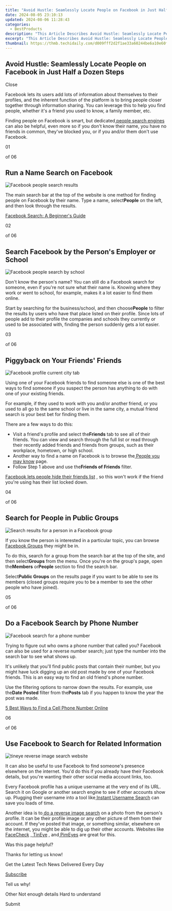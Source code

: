 ```yaml
---
title: "Avoid Hustle: Seamlessly Locate People on Facebook in Just Half a Dozen Steps"
date: 2024-08-05 23:10:13
updated: 2024-08-06 11:28:43
categories:
  - BestProducts
description: "This Article Describes Avoid Hustle: Seamlessly Locate People on Facebook in Just Half a Dozen Steps"
excerpt: "This Article Describes Avoid Hustle: Seamlessly Locate People on Facebook in Just Half a Dozen Steps"
thumbnail: https://thmb.techidaily.com/d009fff2d2f1ae33a60244be6a10e60fe9a4c6152d14b10a6c314e65ab841263.jpg
---
```


## Avoid Hustle: Seamlessly Locate People on Facebook in Just Half a Dozen Steps

Close 

 Facebook lets its users add lots of information about themselves to their profiles, and the inherent function of the platform is to bring people closer together through information sharing. You can leverage this to help you find people, whether it's a friend you used to know, a family member, etc.  

 Finding people on Facebook is smart, but dedicated[ people search engines](https://www.lifewire.com/search-engines-that-top-the-web-3482269) can also be helpful, even more so if you don't know their name, you have no friends in common, they've blocked you, or if you and/or them don't use Facebook.

01

of 06

##  Run a Name Search on Facebook 

![Facebook people search results](https://www.lifewire.com/thmb/F7zTC4WuMS-5Lj3Iaxag5ealqEw=/1500x0/filters:no_upscale():max_bytes(150000):strip_icc():format(webp)/facebook-name-search-99362aa2030f4919b011554cb72beb09.png) 

 The main search bar at the top of the website is one method for finding people on Facebook by their name. Type a name, select**People** on the left, and then look through the results.

[ Facebook Search: A Beginner's Guide ](https://www.lifewire.com/facebook-search-guide-to-searching-facebook-2654608) 

02

of 06

##  Search Facebook by the Person's Employer or School 

![Facebook people search by school](https://www.lifewire.com/thmb/iNT2koAiMAe9xkSPaTupSC76K-c=/1500x0/filters:no_upscale():max_bytes(150000):strip_icc():format(webp)/facebook-people-search-school-153f5077027f4eeaa62a09583684f007.png) 

 Don't know the person's name? You can still do a Facebook search for someone, even if you're not sure what their name is. Knowing where they work or went to school, for example, makes it a lot easier to find them online.

 Start by searching for the business/school, and then choose**People** to filter the results by users who have that place listed on their profile. Since lots of people add to their profile the companies and schools they currently or used to be associated with, finding the person suddenly gets a lot easier.

03

of 06

##  Piggyback on Your Friends' Friends 

![Facebook profile current city tab](https://www.lifewire.com/thmb/FiuYoht8019xKS5X8uzxWa22180=/1500x0/filters:no_upscale():max_bytes(150000):strip_icc():format(webp)/facebook-friends-city-search-f5cddb4ae21544bc9701a0c7652f366f.png) 

 Using one of your Facebook friends to find someone else is one of the best ways to find someone if you suspect the person has anything to do with one of your existing friends.

 For example, if they used to work with you and/or another friend, or you used to all go to the same school or live in the same city, a mutual friend search is your best bet for finding them.

 There are a few ways to do this:

* Visit a friend's profile and select the**Friends** tab to see all of their friends. You can view and search through the full list or read through their recently added friends and friends from groups, such as their workplace, hometown, or high school.
* Another way to find a name on Facebook is to browse the[ People you may know](https://www.facebook.com/find-friends/browser) page.
* Follow Step 1 above and use the**Friends of Friends** filter.

[ Facebook lets people hide their friends list](https://www.lifewire.com/how-to-hide-your-facebook-friends-list-4091010) , so this won't work if the friend you're using has their list locked down.

04

of 06

##  Search for People in Public Groups 

![Search results for a person in a Facebook group ](https://www.lifewire.com/thmb/sAqmFWONTm5BXCNTnSyGvdxy_Q0=/1500x0/filters:no_upscale():max_bytes(150000):strip_icc():format(webp)/facebook-group-people-search-d971d76ff69449d0b0dc588f4610fa18.png) 

 If you know the person is interested in a particular topic, you can browse[ Facebook Groups](https://www.lifewire.com/facebook-groups-4103720) they might be in.

 To do this, search for a group from the search bar at the top of the site, and then select**Groups** from the menu. Once you're on the group's page, open the**Members** or**People** section to find the search bar.

 Select**Public Groups** on the results page if you want to be able to see its members (closed groups require you to be a member to see the other people who have joined).

05

of 06

##  Do a Facebook Search by Phone Number 

![Facebook search for a phone number](https://www.lifewire.com/thmb/mkW-F_qqJfW178WL1C1bWc3NChA=/1500x0/filters:no_upscale():max_bytes(150000):strip_icc():format(webp)/facebook-phone-number-search-a525b6b7cf304bc88e191afd4c54850b.png) 

 Trying to figure out who owns a phone number that called you? Facebook can also be used for a reverse number search; just type the number into the search bar to see what shows up.

 It's unlikely that you'll find public posts that contain their number, but you might have luck digging up an old post made by one of your Facebook friends. This is an easy way to find an old friend's phone number.

 Use the filtering options to narrow down the results. For example, use the**Date Posted** filter from the**Posts** tab if you happen to know the year the post was made.

[  5 Best Ways to Find a Cell Phone Number Online ](https://www.lifewire.com/ways-to-find-a-cell-phone-number-online-3482156) 

06

of 06

##  Use Facebook to Search for Related Information 

![tineye reverse image search website](https://www.lifewire.com/thmb/oDt0_JyOIQNoJP5WLs4GEqWqv8Q=/1500x0/filters:no_upscale():max_bytes(150000):strip_icc():format(webp)/tineye-reverse-image-search-5439b8eb8b164a3d92cc09cd468a7261.png) 

 It can also be useful to use Facebook to find someone's presence elsewhere on the internet. You'd do this if you already have their Facebook details, but you're wanting their other social media account links, too.

 Every Facebook profile has a unique username at the very end of its URL. Search it on Google or another search engine to see if other accounts show up. Plugging their username into a tool like[ Instant Username Search](https://instantusername.com/) can save you loads of time.

 Another idea is to[ do a reverse image search](https://www.lifewire.com/use-google-reverse-image-search-4582422) on a photo from the person's profile. It can be their profile image or any other picture of them from their account. If they've posted that image, or something similar, elsewhere on the internet, you might be able to dig up their other accounts. Websites like[ FaceCheck](https://facecheck.id/) ,[ TinEye](https://tineye.com/) , and[ PimEyes](https://pimeyes.com/en) are great for this.

Was this page helpful?

Thanks for letting us know!

 Get the Latest Tech News Delivered Every Day

[ Subscribe ](https://www.lifewire.com/#) 

Tell us why!

 Other  Not enough details  Hard to understand 

 Submit 

<ins class="adsbygoogle"
     style="display:block"
     data-ad-format="autorelaxed"
     data-ad-client="ca-pub-7571918770474297"
     data-ad-slot="1223367746"></ins>



<ins class="adsbygoogle"
     style="display:block"
     data-ad-client="ca-pub-7571918770474297"
     data-ad-slot="8358498916"
     data-ad-format="auto"
     data-full-width-responsive="true"></ins>
